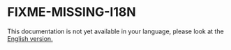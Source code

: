 # FIXME-MISSING-I18N

This documentation is not yet available in your language, please look at the [English version.](../../EN/administration/how-to-use-jwt.md)